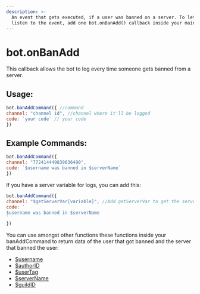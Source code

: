 ```yaml
---
description: >-
  An event that gets executed, if a user was banned on a server. To let the bot
  listen to the event, add one bot.onBanAdd() callback inside your mainfile.
---
```


# bot.onBanAdd

This callback allows the bot to log every time someone gets banned from a server.

## Usage:

```javascript
bot.banAddCommand({ //command
channel: "channel id", //channel where it'll be logged
code: `your code` // your code
})
```

## Example Commands:

```javascript
bot.banAddCommand({ 
channel: "772414449839636490",
code: `$username was banned in $serverName`
})
```

If you have a server variable for logs, you can add this:

```javascript
bot.banAddCommand({ 
channel: "$getServerVar[variable]", //Add getServerVar to get the servers log channel (if they set it ofcourse)
code: `
$username was banned in $serverName
`
})
```

You can use amongst other functions these functions inside your banAddCommand to return data of the user that got banned and the server that banned the user:

* [$username](../functions/usdusername.md)
* [$authorID](../functions/usdauthorid.md)
* [$userTag](../functions/usdusertag.md)
* [$serverName](../functions/usdservername.md)
* [$guildID](../functions/usdguildid.md)

